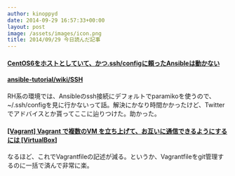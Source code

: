 ```yaml
---
author: kinoppyd
date: 2014-09-29 16:57:33+00:00
layout: post
image: /assets/images/icon.png
title: 2014/09/29 今日読んだ記事
---
```


#### [CentOS6をホストとしていて、かつ.ssh/configに頼ったAnsibleは動かない](http://k1low.hatenablog.com/entry/2013/10/15/230229)




#### [ansible-tutorial/wiki/SSH](https://github.com/yteraoka/ansible-tutorial/wiki/SSH)


RH系の環境では、Ansibleのssh接続にデフォルトでparamikoを使うので、~/.ssh/configを見に行かないって話。解決にかなり時間かかったけど、Twitterでアドバイスとか貰ってここに辿りつけた。助かった。


#### [[Vagrant] Vagrant で複数のVM を立ち上げて、お互いに通信できるようにするには [VirtualBox]](http://qiita.com/sho7650/items/cf5a586713f0aec86dc0)


なるほど、これでVagrantfileの記述が減る。というか、Vagrantfileをgit管理するのに一括で済んで非常に楽。
